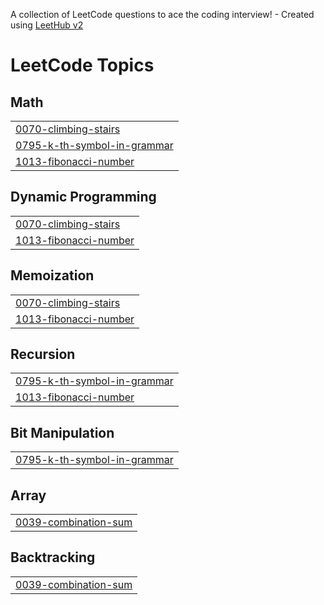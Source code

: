 A collection of LeetCode questions to ace the coding interview! - Created using [LeetHub v2](https://github.com/arunbhardwaj/LeetHub-2.0)
<!---LeetCode Topics Start-->
# LeetCode Topics
## Math
|  |
| ------- |
| [0070-climbing-stairs](https://github.com/ankan2706/DSA-Leetcode/tree/master/0070-climbing-stairs) |
| [0795-k-th-symbol-in-grammar](https://github.com/ankan2706/DSA-Leetcode/tree/master/0795-k-th-symbol-in-grammar) |
| [1013-fibonacci-number](https://github.com/ankan2706/DSA-Leetcode/tree/master/1013-fibonacci-number) |
## Dynamic Programming
|  |
| ------- |
| [0070-climbing-stairs](https://github.com/ankan2706/DSA-Leetcode/tree/master/0070-climbing-stairs) |
| [1013-fibonacci-number](https://github.com/ankan2706/DSA-Leetcode/tree/master/1013-fibonacci-number) |
## Memoization
|  |
| ------- |
| [0070-climbing-stairs](https://github.com/ankan2706/DSA-Leetcode/tree/master/0070-climbing-stairs) |
| [1013-fibonacci-number](https://github.com/ankan2706/DSA-Leetcode/tree/master/1013-fibonacci-number) |
## Recursion
|  |
| ------- |
| [0795-k-th-symbol-in-grammar](https://github.com/ankan2706/DSA-Leetcode/tree/master/0795-k-th-symbol-in-grammar) |
| [1013-fibonacci-number](https://github.com/ankan2706/DSA-Leetcode/tree/master/1013-fibonacci-number) |
## Bit Manipulation
|  |
| ------- |
| [0795-k-th-symbol-in-grammar](https://github.com/ankan2706/DSA-Leetcode/tree/master/0795-k-th-symbol-in-grammar) |
## Array
|  |
| ------- |
| [0039-combination-sum](https://github.com/ankan2706/DSA-Leetcode/tree/master/0039-combination-sum) |
## Backtracking
|  |
| ------- |
| [0039-combination-sum](https://github.com/ankan2706/DSA-Leetcode/tree/master/0039-combination-sum) |
<!---LeetCode Topics End-->